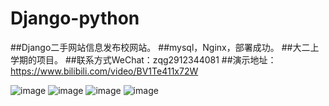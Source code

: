 # Django-python
##Django二手网站信息发布校网站。
##mysql，Nginx，部署成功。
##大二上学期的项目。
##联系方式WeChat：zqg2912344081
##演示地址：https://www.bilibili.com/video/BV1Te411x72W


![image](https://github.com/yuelishaonian/Django/blob/master/pre_veiw/1.png)
![image](https://github.com/yuelishaonian/Django/blob/master/pre_veiw/2.png)
![image](https://github.com/yuelishaonian/Django/blob/master/pre_veiw/3.png)
![image](https://github.com/yuelishaonian/Django/blob/master/pre_veiw/4.png)
